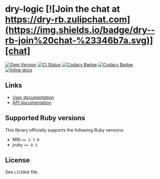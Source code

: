 <!--- this file is synced from dry-rb/template-gem project -->
[gem]: https://rubygems.org/gems/dry-logic
[actions]: https://github.com/dry-rb/dry-logic/actions
[codacy]: https://www.codacy.com/gh/dry-rb/dry-logic
[chat]: https://dry-rb.zulipchat.com
[inchpages]: http://inch-ci.org/github/dry-rb/dry-logic

# dry-logic [![Join the chat at https://dry-rb.zulipchat.com](https://img.shields.io/badge/dry--rb-join%20chat-%23346b7a.svg)][chat]

[![Gem Version](https://badge.fury.io/rb/dry-logic.svg)][gem]
[![CI Status](https://github.com/dry-rb/dry-logic/workflows/ci/badge.svg)][actions]
[![Codacy Badge](https://api.codacy.com/project/badge/Grade/3ac6ea12c2dd42beb36dc3abe63d9606)][codacy]
[![Codacy Badge](https://api.codacy.com/project/badge/Coverage/3ac6ea12c2dd42beb36dc3abe63d9606)][codacy]
[![Inline docs](http://inch-ci.org/github/dry-rb/dry-logic.svg?branch=master)][inchpages]

## Links

* [User documentation](https://dry-rb.org/gems/dry-logic)
* [API documentation](http://rubydoc.info/gems/dry-logic)

## Supported Ruby versions

This library officially supports the following Ruby versions:

* MRI `>= 2.7.0`
* jruby `>= 9.3`

## License

See `LICENSE` file.
